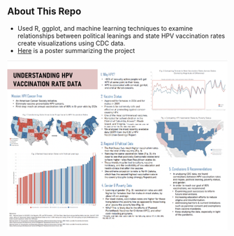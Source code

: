 ## About This Repo
- Used R, ggplot, and machine learning techniques to examine relationships between political leanings and state HPV vaccination rates create visualizations using CDC data.
- [Here](https://github.com/lhujhu21/health-data-analysis-practicum-2020-final-project-lhujhu21/blob/master/HPV%20Poster%202%20(1).pdf) is a poster summarizing the project

![Poster](https://github.com/lhujhu21/health-data-analysis-practicum-2020-final-project-lhujhu21/blob/620b2011d385b05b138ee0c50a75fd757459bfec/HPV%20Poster%202.png)
